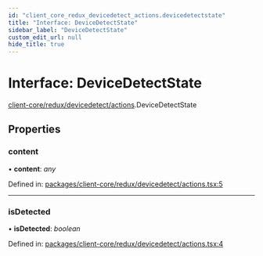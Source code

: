```yaml
---
id: "client_core_redux_devicedetect_actions.devicedetectstate"
title: "Interface: DeviceDetectState"
sidebar_label: "DeviceDetectState"
custom_edit_url: null
hide_title: true
---
```


# Interface: DeviceDetectState

[client-core/redux/devicedetect/actions](../modules/client_core_redux_devicedetect_actions.md).DeviceDetectState

## Properties

### content

• **content**: *any*

Defined in: [packages/client-core/redux/devicedetect/actions.tsx:5](https://github.com/xr3ngine/xr3ngine/blob/9d253dc38/packages/client-core/redux/devicedetect/actions.tsx#L5)

___

### isDetected

• **isDetected**: *boolean*

Defined in: [packages/client-core/redux/devicedetect/actions.tsx:4](https://github.com/xr3ngine/xr3ngine/blob/9d253dc38/packages/client-core/redux/devicedetect/actions.tsx#L4)
